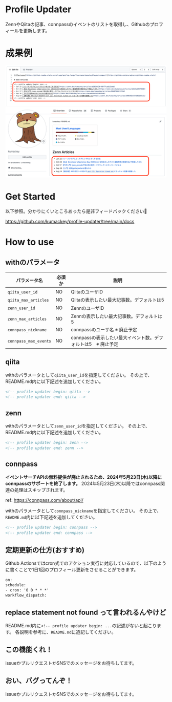 # Profile Updater

ZennやQiitaの記事、connpassのイベントのリストを取得し、Githubのプロフィールを更新します。

# 成果例

![](./res/readme_output.png)
![](./res/readme_result.png)

# Get Started

以下参照。分かりにくいところあったら是非フィードバックください🙏

https://github.com/kumackey/profile-updater/tree/main/docs

# How to use

## withのパラメータ

| パラメータ名                | 必須か | 説明                             |
|-----------------------|-----|--------------------------------|
| `qiita_user_id`       | NO  | QiitaのユーザID                    |
| `qiita_max_articles`  | NO  | Qiitaの表示したい最大記事数。デフォルトは5       |
| `zenn_user_id`        | NO  | ZennのユーザID                     |
| `zenn_max_articles`   | NO  | Zennの表示したい最大記事数。デフォルトは5        |
| `connpass_nickname`   | NO  | connpassのユーザ名 ※ 廃止予定           |
| `connpass_max_events` | NO  | connpassの表示したい最大イベント数。デフォルトは5　※ 廃止予定 |

## qiita

withのパラメータとして`qiita_user_id`を指定してください。 その上で、README.md内に以下記述を追加してください。

```text:README.md
<!-- profile updater begin: qiita -->
<!-- profile updater end: qiita -->
```

## zenn

withのパラメータとして`zenn_user_id`を指定してください。 その上で、README.md内に以下記述を追加してください。

```text:README.md
<!-- profile updater begin: zenn -->
<!-- profile updater end: zenn -->
```

## connpass

<B>イベントサーチAPIの無料提供が廃止されるため、2024年5月23日(木)以降にconnpassのサポートを終了します。</B>
2024年5月23日(木)以降ではconnpass関連の処理はスキップされます。

ref: https://connpass.com/about/api/

withのパラメータとして`connpass_nickname`を指定してください。 その上で、`README.md`内に以下記述を追加してください。

```text:README.md
<!-- profile updater begin: connpass -->
<!-- profile updater end: connpass -->
```

## 定期更新の仕方(おすすめ)

Github Actionsではcron式でのアクション実行に対応しているので、以下のように書くことで1日1回のプロフィール更新をさせることができます。

```
on:
schedule:
- cron: '0 0 * * *'
workflow_dispatch:
```

## replace statement not found って言われるんやけど

README.md内に`<!-- profile updater begin: ...`の記述がないと起こります。 各説明を参考に、`README.md`に追記してください。

## この機能くれ！

issueかプルリクエストかSNSでのメッセージをお待ちしてます。

## おい、バグってんぞ！

issueかプルリクエストかSNSでのメッセージをお待ちしてます。
